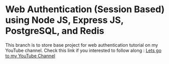 # Web Authentication (Session Based) using Node JS, Express JS, PostgreSQL, and Redis

This branch is to store base project for web authentication tutorial on my YouTube channel.
Check this link if you interested to follow along : [Lets go to my YouTube Channel](https://www.youtube.com/channel/UCHLrAzxt8nzQrxgK2-llq3Q)

